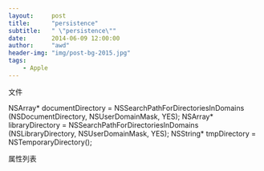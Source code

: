 ```yaml
---
layout:     post
title:      "persistence"
subtitle:   " \"persistence\""
date:       2014-06-09 12:00:00
author:     "awd"
header-img: "img/post-bg-2015.jpg"
tags:
    - Apple
---
```

文件

NSArray* documentDirectory = NSSearchPathForDirectoriesInDomains (NSDocumentDirectory, NSUserDomainMask, YES);
NSArray* libraryDirectory       = NSSearchPathForDirectoriesInDomains (NSLibraryDirectory,       NSUserDomainMask, YES);
NSString* tmpDirectory          = NSTemporaryDirectory();


属性列表









